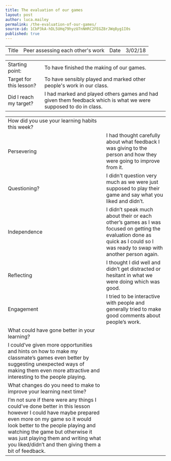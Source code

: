 ```yaml
---
title: The evaluation of our games
layout: post
author: luca.mailey
permalink: /the-evaluation-of-our-games/
source-id: 1CbP3kA-hDL5UHq79hyzU7nNHRC2FEGZ8rJWq8yg1I0s
published: true
---
```

<table>
  <tr>
    <td>Title</td>
    <td>Peer assessing each other's work</td>
    <td>Date</td>
    <td>3/02/18</td>
  </tr>
</table>


<table>
  <tr>
    <td>Starting point:</td>
    <td>To have finished the making of our games.</td>
  </tr>
  <tr>
    <td>Target for this lesson?</td>
    <td>To have sensibly played and marked other people's work in our class.</td>
  </tr>
  <tr>
    <td>Did I reach my target? </td>
    <td>I had marked and played others games and had given them feedback which is what we were supposed to do in class.</td>
  </tr>
</table>


<table>
  <tr>
    <td>How did you use your learning habits this week?</td>
    <td></td>
  </tr>
  <tr>
    <td>Persevering</td>
    <td>I had thought carefully about what feedback I was giving to the person and how they were going to improve from it.</td>
  </tr>
  <tr>
    <td>Questioning?</td>
    <td>I didn't question very much as we were just supposed to play their game and say what you liked and didn’t.</td>
  </tr>
  <tr>
    <td>Independence</td>
    <td>I didn’t speak much about their or each other’s games as I was focused on getting the evaluation done as quick as I could so I was ready to swap with another person again.</td>
  </tr>
  <tr>
    <td>Reflecting</td>
    <td>I thought I did well and didn’t get distracted or hesitant in what we were doing which was good.</td>
  </tr>
  <tr>
    <td>Engagement</td>
    <td>I tried to be interactive with people and generally tried to make good comments about people’s work.</td>
  </tr>
  <tr>
    <td>What could have gone better in your learning?</td>
    <td></td>
  </tr>
  <tr>
    <td>I could’ve given more opportunities and hints on how to make my classmate’s games even better by suggesting unexpected ways of making them even more attractive and interesting to the people playing.</td>
    <td></td>
  </tr>
  <tr>
    <td>What changes do you need to make to improve your learning next time?</td>
    <td></td>
  </tr>
  <tr>
    <td>I’m not sure if there were any things I could’ve done better in this lesson however I could have maybe prepared even more on my game so it would look better to the people playing and watching the game but otherwise it was just playing them and writing what you liked/didn’t and then giving them a bit of feedback. </td>
    <td></td>
  </tr>
</table>


